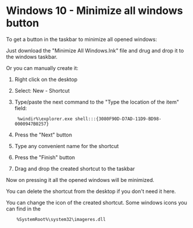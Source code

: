 # Windows 10 - Minimize all windows button

To get a button in the taskbar to minimize all opened windows:

Just download the "Minimize All Windows.lnk" file and drug and drop it to the windows taskbar.

Or you can manually create it:

1. Right click on the desktop
2. Select: New - Shortcut
3. Type/paste the next command to the "Type the location of the item" field:


        %windir%\explorer.exe shell:::{3080F90D-D7AD-11D9-BD98-0000947B0257}


4. Press the "Next" button
5. Type any convenient name for the shortcut
6. Press the "Finish" button
7. Drag and drop the created shortcut to the taskbar

Now on pressing it all the opened windows will be minimized.

You can delete the shortcut from the desktop if you don't need it here.

You can change the icon of the created shortcut. Some windows icons you can find in the

        %SystemRoot%\system32\imageres.dll

